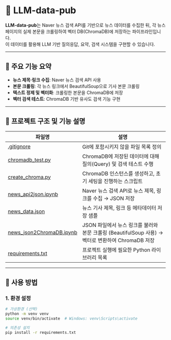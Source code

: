 # 📰 LLM-data-pub

**LLM-data-pub**는 Naver 뉴스 검색 API를 기반으로 뉴스 데이터를 수집한 뒤, 각 뉴스 페이지의 실제 본문을 크롤링하여 벡터 DB(ChromaDB)에 저장하는 파이프라인입니다.  
이 데이터를 활용해 LLM 기반 질의응답, 요약, 검색 시스템을 구현할 수 있습니다.

---

## 📌 주요 기능 요약

- **뉴스 제목·링크 수집**: Naver 뉴스 검색 API 사용
- **본문 크롤링**: 각 뉴스 링크에서 BeautifulSoup으로 기사 본문 크롤링
- **텍스트 정제 및 벡터화**: 크롤링한 본문을 ChromaDB에 저장
- **벡터 검색 테스트**: ChromaDB 기반 유사도 검색 기능 구현

---

## 📂 프로젝트 구조 및 기능 설명

| 파일명 | 설명 | 
|--------|------|
| [.gitignore](https://github.com/mingd00/News-RAG/blob/main/.gitignore) | Git에 포함시키지 않을 파일 목록 정의 |
| [chromadb_test.py](https://github.com/mingd00/News-RAG/blob/main/chromadb_test.py) | ChromaDB에 저장된 데이터에 대해 질의(Query) 및 검색 테스트 수행 
| [create_chroma.py](https://github.com/mingd00/News-RAG/blob/main/create_chroma.py) | ChromaDB 인스턴스를 생성하고, 초기 세팅을 진행하는 스크립트 | 
| [news_api2json.ipynb](https://github.com/mingd00/News-RAG/blob/main/news_api2json.ipynb) | Naver 뉴스 검색 API로 뉴스 제목, 링크를 수집 → JSON 저장 | 
| [news_data.json](https://github.com/mingd00/News-RAG/blob/main/news_data.json) | 뉴스 기사 제목, 링크 등 메타데이터 저장 샘플 |
| [news_json2ChromaDB.ipynb](https://github.com/mingd00/News-RAG/blob/main/news_json2ChromaDB.ipynb) | JSON 파일에서 뉴스 링크를 불러와 본문 크롤링 (BeautifulSoup 사용) → 벡터로 변환하여 ChromaDB 저장 | 
| [requirements.txt](https://github.com/mingd00/News-RAG/blob/main/requirements.txt) | 프로젝트 실행에 필요한 Python 라이브러리 목록 | 

---

## 🚀 사용 방법

### 1. 환경 설정

```bash
# 가상환경 (선택)
python -m venv venv
source venv/bin/activate  # Windows: venv\Scripts\activate

# 의존성 설치
pip install -r requirements.txt
